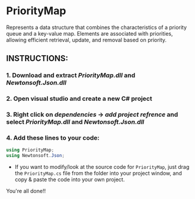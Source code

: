 # PriorityMap
Represents a data structure that combines the characteristics of a priority queue and a key-value map.  Elements are associated with priorities, allowing efficient retrieval, update, and removal based on priority.

## INSTRUCTIONS:
### 1. Download and extract *PriorityMap.dll* and *Newtonsoft.Json.dll*
### 2. Open visual studio and create a new C# project
### 3. Right click on *dependencies* -> *add project refrence* and select *PriorityMap.dll* and *Newtonsoft.Json.dll*
### 4. Add these lines to your code: 
```csharp
using PriorityMap;
using Newtonsoft.Json;
```

- If you want to modify/look at the source code for `PriorityMap`, just drag the `PriorityMap.cs` file from the folder into your project window, and copy & paste the code into your own project.

You're all done!!
